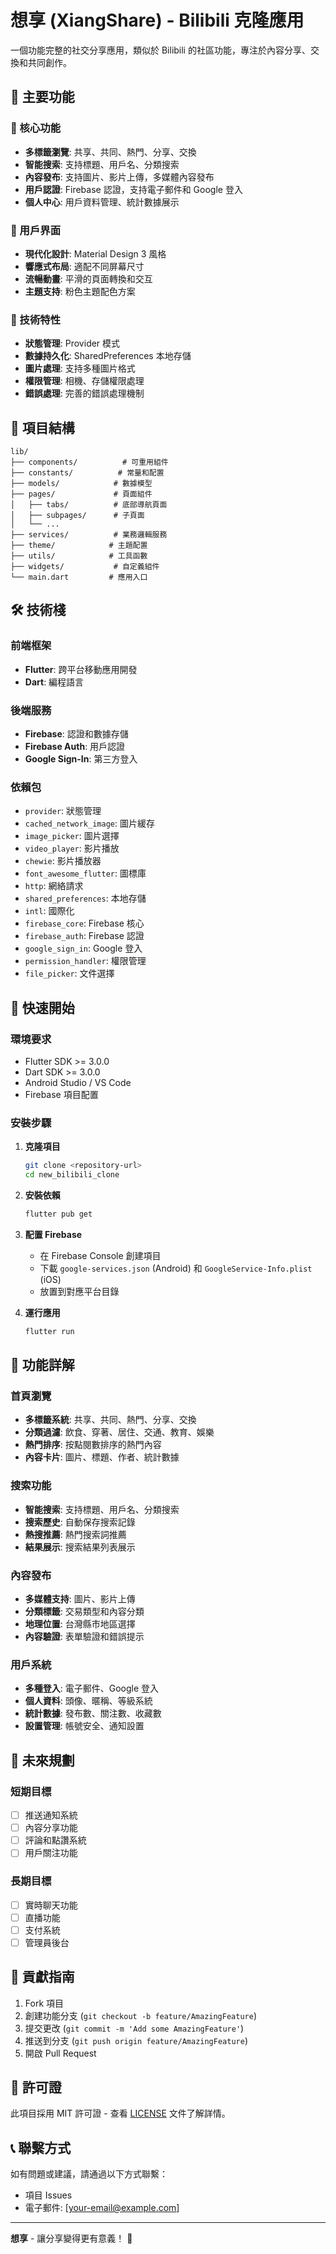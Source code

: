 # 想享 (XiangShare) - Bilibili 克隆應用

一個功能完整的社交分享應用，類似於 Bilibili 的社區功能，專注於內容分享、交換和共同創作。

## 🚀 主要功能

### 📱 核心功能
- **多標籤瀏覽**: 共享、共同、熱門、分享、交換
- **智能搜索**: 支持標題、用戶名、分類搜索
- **內容發布**: 支持圖片、影片上傳，多媒體內容發布
- **用戶認證**: Firebase 認證，支持電子郵件和 Google 登入
- **個人中心**: 用戶資料管理、統計數據展示

### 🎨 用戶界面
- **現代化設計**: Material Design 3 風格
- **響應式布局**: 適配不同屏幕尺寸
- **流暢動畫**: 平滑的頁面轉換和交互
- **主題支持**: 粉色主題配色方案

### 🔧 技術特性
- **狀態管理**: Provider 模式
- **數據持久化**: SharedPreferences 本地存儲
- **圖片處理**: 支持多種圖片格式
- **權限管理**: 相機、存儲權限處理
- **錯誤處理**: 完善的錯誤處理機制

## 📁 項目結構

```
lib/
├── components/          # 可重用組件
├── constants/          # 常量和配置
├── models/            # 數據模型
├── pages/             # 頁面組件
│   ├── tabs/          # 底部導航頁面
│   ├── subpages/      # 子頁面
│   └── ...
├── services/          # 業務邏輯服務
├── theme/            # 主題配置
├── utils/            # 工具函數
├── widgets/           # 自定義組件
└── main.dart         # 應用入口
```

## 🛠️ 技術棧

### 前端框架
- **Flutter**: 跨平台移動應用開發
- **Dart**: 編程語言

### 後端服務
- **Firebase**: 認證和數據存儲
- **Firebase Auth**: 用戶認證
- **Google Sign-In**: 第三方登入

### 依賴包
- `provider`: 狀態管理
- `cached_network_image`: 圖片緩存
- `image_picker`: 圖片選擇
- `video_player`: 影片播放
- `chewie`: 影片播放器
- `font_awesome_flutter`: 圖標庫
- `http`: 網絡請求
- `shared_preferences`: 本地存儲
- `intl`: 國際化
- `firebase_core`: Firebase 核心
- `firebase_auth`: Firebase 認證
- `google_sign_in`: Google 登入
- `permission_handler`: 權限管理
- `file_picker`: 文件選擇

## 🚀 快速開始

### 環境要求
- Flutter SDK >= 3.0.0
- Dart SDK >= 3.0.0
- Android Studio / VS Code
- Firebase 項目配置

### 安裝步驟

1. **克隆項目**
   ```bash
   git clone <repository-url>
   cd new_bilibili_clone
   ```

2. **安裝依賴**
   ```bash
   flutter pub get
   ```

3. **配置 Firebase**
   - 在 Firebase Console 創建項目
   - 下載 `google-services.json` (Android) 和 `GoogleService-Info.plist` (iOS)
   - 放置到對應平台目錄

4. **運行應用**
   ```bash
   flutter run
   ```

## 📱 功能詳解

### 首頁瀏覽
- **多標籤系統**: 共享、共同、熱門、分享、交換
- **分類過濾**: 飲食、穿著、居住、交通、教育、娛樂
- **熱門排序**: 按點閱數排序的熱門內容
- **內容卡片**: 圖片、標題、作者、統計數據

### 搜索功能
- **智能搜索**: 支持標題、用戶名、分類搜索
- **搜索歷史**: 自動保存搜索記錄
- **熱搜推薦**: 熱門搜索詞推薦
- **結果展示**: 搜索結果列表展示

### 內容發布
- **多媒體支持**: 圖片、影片上傳
- **分類標籤**: 交易類型和內容分類
- **地理位置**: 台灣縣市地區選擇
- **內容驗證**: 表單驗證和錯誤提示

### 用戶系統
- **多種登入**: 電子郵件、Google 登入
- **個人資料**: 頭像、暱稱、等級系統
- **統計數據**: 發布數、關注數、收藏數
- **設置管理**: 帳號安全、通知設置

## 🎯 未來規劃

### 短期目標
- [ ] 推送通知系統
- [ ] 內容分享功能
- [ ] 評論和點讚系統
- [ ] 用戶關注功能

### 長期目標
- [ ] 實時聊天功能
- [ ] 直播功能
- [ ] 支付系統
- [ ] 管理員後台

## 🤝 貢獻指南

1. Fork 項目
2. 創建功能分支 (`git checkout -b feature/AmazingFeature`)
3. 提交更改 (`git commit -m 'Add some AmazingFeature'`)
4. 推送到分支 (`git push origin feature/AmazingFeature`)
5. 開啟 Pull Request

## 📄 許可證

此項目採用 MIT 許可證 - 查看 [LICENSE](LICENSE) 文件了解詳情。

## 📞 聯繫方式

如有問題或建議，請通過以下方式聯繫：
- 項目 Issues
- 電子郵件: [your-email@example.com]

---

**想享** - 讓分享變得更有意義！ 🎉